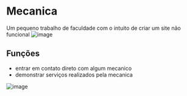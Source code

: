 # Mecanica 
Um pequeno trabalho de faculdade com o intuito de criar um site não funcional
![image](https://github.com/user-attachments/assets/0569b89a-0c0d-40d3-8c5a-6d6190caf456)

## Funções 
- entrar em contato direto com algum mecanico
- demonstrar serviços realizados pela mecanica
  
![image](https://github.com/user-attachments/assets/08d2ad2a-322f-4d64-bf7b-47b0daf91ce9)
